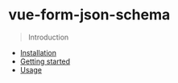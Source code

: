 # vue-form-json-schema

> Introduction

- [Installation](installation.md)
- [Getting started](getting-started.md)
- [Usage](usage.md)
